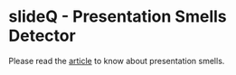 # slideQ - Presentation Smells Detector

Please read the [article](http://www.tusharma.in/smells/presentation-smells/) to know about presentation smells.
